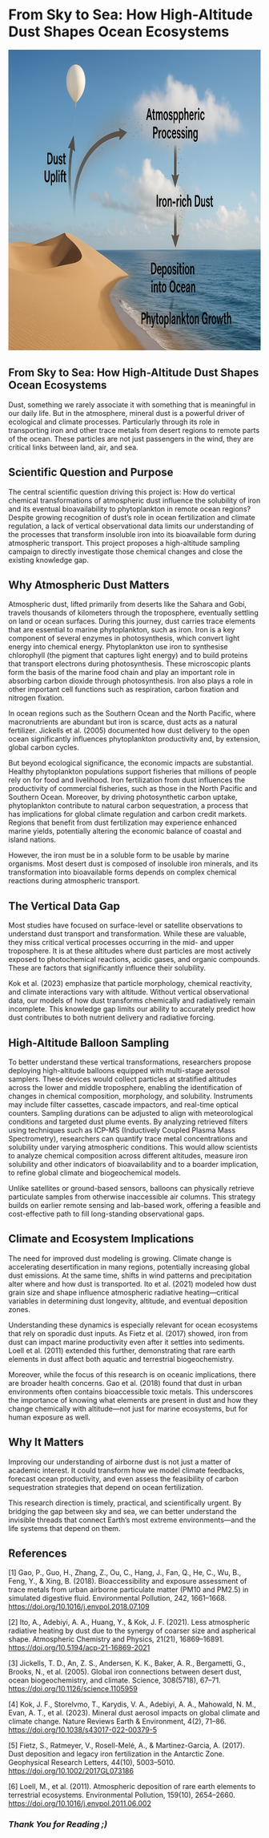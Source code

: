 # From Sky to Sea: How High-Altitude Dust Shapes Ocean Ecosystems

<img src="NSF_FeDUST_balloon.png" height="600" width="1000">


## From Sky to Sea: How High-Altitude Dust Shapes Ocean Ecosystems

Dust, something we rarely associate it with something that is meaningful in our daily life. But in the atmosphere, mineral dust is a powerful driver of ecological and climate processes. Particularly through its role in transporting iron and other trace metals from desert regions to remote parts of the ocean. These particles are not just passengers in the wind, they are critical links between land, air, and sea.

## Scientific Question and Purpose

The central scientific question driving this project is: How do vertical chemical transformations of atmospheric dust influence the solubility of iron and its eventual bioavailability to phytoplankton in remote ocean regions? Despite growing recognition of dust’s role in ocean fertilization and climate regulation, a lack of vertical observational data limits our understanding of the processes that transform insoluble iron into its bioavailable form during atmospheric transport. This project proposes a high-altitude sampling campaign to directly investigate those chemical changes and close the existing knowledge gap.

## Why Atmospheric Dust Matters

Atmospheric dust, lifted primarily from deserts like the Sahara and Gobi, travels thousands of kilometers through the troposphere, eventually settling on land or ocean surfaces. During this journey, dust carries trace elements that are essential to marine phytoplankton, such as iron. Iron is a key component of several enzymes in photosynthesis, which convert light energy into chemical energy. Phytoplankton use iron to synthesise chlorophyll (the pigment that captures light energy) and to build proteins that transport electrons during photosynthesis. These microscopic plants form the basis of the marine food chain and play an important role in absorbing carbon dioxide through photosynthesis. Iron also plays a role in other important cell functions such as respiration, carbon fixation and nitrogen fixation.

In ocean regions such as the Southern Ocean and the North Pacific, where macronutrients are abundant but iron is scarce, dust acts as a natural fertilizer. Jickells et al. (2005) documented how dust delivery to the open ocean significantly influences phytoplankton productivity and, by extension, global carbon cycles.

But beyond ecological significance, the economic impacts are substantial. Healthy phytoplankton populations support fisheries that millions of people rely on for food and livelihood. Iron fertilization from dust influences the productivity of commercial fisheries, such as those in the North Pacific and Southern Ocean. Moreover, by driving photosynthetic carbon uptake, phytoplankton contribute to natural carbon sequestration, a process that has implications for global climate regulation and carbon credit markets. Regions that benefit from dust fertilization may experience enhanced marine yields, potentially altering the economic balance of coastal and island nations.

However, the iron must be in a soluble form to be usable by marine organisms. Most desert dust is composed of insoluble iron minerals, and its transformation into bioavailable forms depends on complex chemical reactions during atmospheric transport.

  
## The Vertical Data Gap

Most studies have focused on surface-level or satellite observations to understand dust transport and transformation. While these are valuable, they miss critical vertical processes occurring in the mid- and upper troposphere. It is at these altitudes where dust particles are most actively exposed to photochemical reactions, acidic gases, and organic compounds. These are factors that significantly influence their solubility.

Kok et al. (2023) emphasize that particle morphology, chemical reactivity, and climate interactions vary with altitude. Without vertical observational data, our models of how dust transforms chemically and radiatively remain incomplete. This knowledge gap limits our ability to accurately predict how dust contributes to both nutrient delivery and radiative forcing.


## High-Altitude Balloon Sampling 

To better understand these vertical transformations, researchers propose deploying high-altitude balloons equipped with multi-stage aerosol samplers. These devices would collect particles at stratified altitudes across the lower and middle troposphere, enabling the identification of changes in chemical composition, morphology, and solubility. Instruments may include filter cassettes, cascade impactors, and real-time optical counters. Sampling durations can be adjusted to align with meteorological conditions and targeted dust plume events. By analyzing retrieved filters using techniques such as ICP-MS (Inductively Coupled Plasma Mass Spectrometry), researchers can quantify trace metal concentrations and solubility under varying atmospheric conditions. This would allow scientists to analyze chemical composition across different altitudes, measure iron solubility and other indicators of bioavailability and to a boarder implication, to refine global climate and biogeochemical models.

Unlike satellites or ground-based sensors, balloons can physically retrieve particulate samples from otherwise inaccessible air columns. This strategy builds on earlier remote sensing and lab-based work, offering a feasible and cost-effective path to fill long-standing observational gaps.


## Climate and Ecosystem Implications

The need for improved dust modeling is growing. Climate change is accelerating desertification in many regions, potentially increasing global dust emissions. At the same time, shifts in wind patterns and precipitation alter where and how dust is transported. Ito et al. (2021) modeled how dust grain size and shape influence atmospheric radiative heating—critical variables in determining dust longevity, altitude, and eventual deposition zones.

Understanding these dynamics is especially relevant for ocean ecosystems that rely on sporadic dust inputs. As Fietz et al. (2017) showed, iron from dust can impact marine productivity even after it settles into sediments. Loell et al. (2011) extended this further, demonstrating that rare earth elements in dust affect both aquatic and terrestrial biogeochemistry.

Moreover, while the focus of this research is on oceanic implications, there are broader health concerns. Gao et al. (2018) found that dust in urban environments often contains bioaccessible toxic metals. This underscores the importance of knowing what elements are present in dust and how they change chemically with altitude—not just for marine ecosystems, but for human exposure as well.


## Why It Matters

Improving our understanding of airborne dust is not just a matter of academic interest. It could transform how we model climate feedbacks, forecast ocean productivity, and even assess the feasibility of carbon sequestration strategies that depend on ocean fertilization.

This research direction is timely, practical, and scientifically urgent. By bridging the gap between sky and sea, we can better understand the invisible threads that connect Earth’s most extreme environments—and the life systems that depend on them.




## References
[1] Gao, P., Guo, H., Zhang, Z., Ou, C., Hang, J., Fan, Q., He, C., Wu, B., Feng, Y., & Xing, B. (2018). Bioaccessibility and exposure assessment of trace metals from urban airborne particulate matter (PM10 and PM2.5) in simulated digestive fluid. Environmental Pollution, 242, 1661–1668. 
https://doi.org/10.1016/j.envpol.2018.07.109


[2] Ito, A., Adebiyi, A. A., Huang, Y., & Kok, J. F. (2021). Less atmospheric radiative heating by dust due to the synergy of coarser size and aspherical shape. Atmospheric Chemistry and Physics, 21(21), 16869–16891. 
https://doi.org/10.5194/acp-21-16869-2021


[3] Jickells, T. D., An, Z. S., Andersen, K. K., Baker, A. R., Bergametti, G., Brooks, N., et al. (2005). Global iron connections between desert dust, ocean biogeochemistry, and climate. Science, 308(5718), 67–71. 
https://doi.org/10.1126/science.1105959


[4] Kok, J. F., Storelvmo, T., Karydis, V. A., Adebiyi, A. A., Mahowald, N. M., Evan, A. T., et al. (2023). Mineral dust aerosol impacts on global climate and climate change. Nature Reviews Earth & Environment, 4(2), 71–86. 
https://doi.org/10.1038/s43017-022-00379-5


[5] Fietz, S., Ratmeyer, V., Rosell-Melé, A., & Martinez-Garcia, A. (2017). Dust deposition and legacy iron fertilization in the Antarctic Zone. Geophysical Research Letters, 44(10), 5003–5010. 
https://doi.org/10.1002/2017GL073186


[6] Loell, M., et al. (2011). Atmospheric deposition of rare earth elements to terrestrial ecosystems. Environmental Pollution, 159(10), 2654–2660. 
https://doi.org/10.1016/j.envpol.2011.06.002




### *Thank You for Reading ;)*

